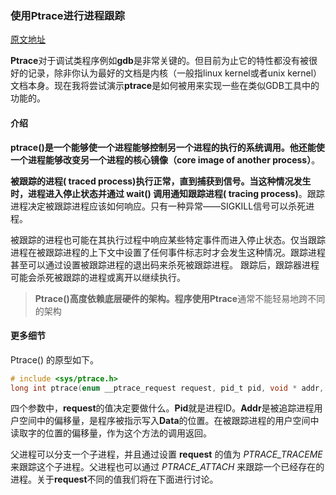 ### 使用Ptrace进行进程跟踪

[原文地址](https://tldp.org/LDP/LG/issue81/sandeep.html)

**Ptrace**对于调试类程序例如**gdb**是非常关键的。但目前为止它的特性都没有被很好的记录，除非你认为最好的文档是内核（一般指linux kernel或者unix kernel）文档本身。现在我将尝试演示**ptrace**是如何被用来实现一些在类似GDB工具中的功能的。

#### 介绍

**ptrace()**是一个能够使一个进程能够控制另一个进程的执行的系统调用。他还能使一个进程能够改变另一个进程的**核心镜像（core image of another process）**。

**被跟踪的进程( traced process)**执行正常，直到捕获到信号。当这种情况发生时，进程进入停止状态并通过 wait() 调用通知**跟踪进程( tracing process)**。跟踪进程决定被跟踪进程应该如何响应。只有一种异常——SIGKILL信号可以杀死进程。

被跟踪的进程也可能在其执行过程中响应某些特定事件而进入停止状态。仅当跟踪进程在被跟踪进程的上下文中设置了任何事件标志时才会发生这种情况。跟踪进程甚至可以通过设置被跟踪进程的退出码来杀死被跟踪进程。 跟踪后，跟踪器进程可能会杀死被跟踪的进程或离开以继续执行。

> **Ptrace()**高度依赖底层硬件的架构。程序使用**Ptrace**通常不能轻易地跨不同的架构

#### 更多细节

Ptrace() 的原型如下。

```c
# include <sys/ptrace.h>
long int ptrace(enum __ptrace_request request, pid_t pid, void * addr, void * data)
```

四个参数中，**request**的值决定要做什么。**Pid**就是进程ID。**Addr**是被追踪进程用户空间中的偏移量，是程序被指示写入**Data**的位置。在被跟踪进程的用户空间中读取字的位置的偏移量，作为这个方法的调用返回。

父进程可以分支一个子进程，并且通过设置 **request** 的值为 *PTRACE_TRACEME*来跟踪这个子进程。父进程也可以通过 *PTRACE_ATTACH* 来跟踪一个已经存在的进程。关于**request**不同的值我们将在下面进行讨论。



